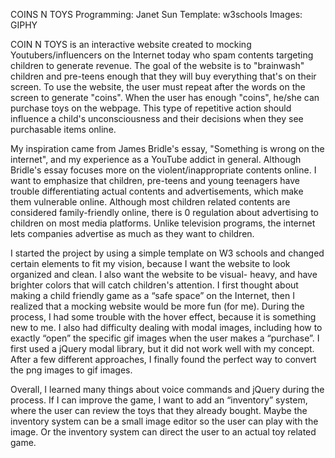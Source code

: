 COINS N TOYS
Programming: Janet Sun
Template: w3schools
Images: GIPHY

COIN N TOYS is an interactive website created to mocking Youtubers/influencers
on the Internet today who spam contents targeting children to generate revenue.
The goal of the website is to "brainwash" children and pre-teens enough that
they will buy everything that's on their screen. To use the website, the user
must repeat after the words on the screen to generate "coins". When the user
has enough "coins", he/she can purchase toys on the webpage. This type of
repetitive action should influence a child's unconsciousness and their decisions
when they see purchasable items online.

My inspiration came from James Bridle's essay, "Something is wrong on the
internet", and my experience as a YouTube addict in general. Although Bridle's
essay focuses more on the violent/inappropriate contents online. I want to
emphasize that children, pre-teens and young teenagers have trouble
differentiating actual contents and advertisements, which make them vulnerable
online. Although most children related contents are considered family-friendly
online, there is 0  regulation about advertising to children on most media
platforms. Unlike television programs, the internet lets companies advertise
as much as they want to children.

I started the project by using a simple template on W3 schools and changed
certain elements to fit my vision, because I want the website to look organized
and clean. I also want the website to be visual- heavy, and have brighter colors
that will catch children's attention. I first thought about making a child
friendly game as a “safe space” on the Internet, then I realized that a mocking
website would be more fun (for me). During the process, I had some trouble
with the hover effect, because it is something new to me. I also had difficulty
dealing with modal images, including how to exactly “open” the specific gif
images when the user makes a “purchase”. I first used a jQuery modal library,
but it did not work well with my concept. After a few different approaches,
I finally found the perfect way to convert the png images to gif images.

Overall, I learned many things about voice commands and jQuery during the
process. If I can improve the game, I want to add an “inventory” system, where
the user can review the toys that they already bought. Maybe the inventory
system can be a small image editor so the user can play with the image. Or the
inventory system can direct the user to an actual toy related game.
